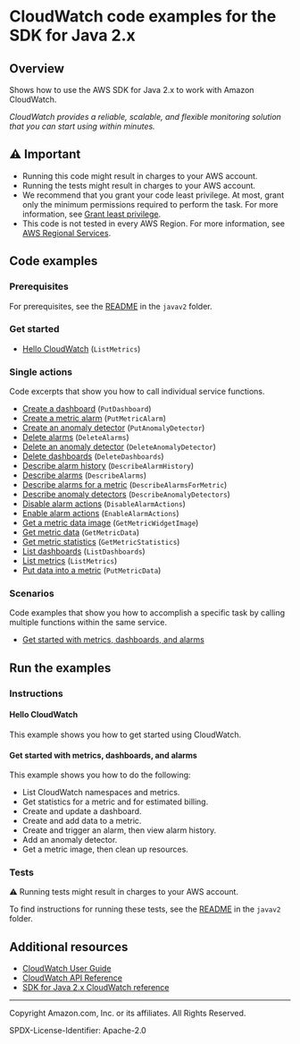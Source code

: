 <!--Generated by WRITEME on 2023-04-19 08:44:20.367880 (UTC)-->
# CloudWatch code examples for the SDK for Java 2.x

## Overview

Shows how to use the AWS SDK for Java 2.x to work with Amazon CloudWatch.

<!--custom.overview.start-->
<!--custom.overview.end-->

*CloudWatch provides a reliable, scalable, and flexible monitoring solution that you can start using within minutes.*

## ⚠ Important

* Running this code might result in charges to your AWS account.
* Running the tests might result in charges to your AWS account.
* We recommend that you grant your code least privilege. At most, grant only the minimum permissions required to perform the task. For more information, see [Grant least privilege](https://docs.aws.amazon.com/IAM/latest/UserGuide/best-practices.html#grant-least-privilege).
* This code is not tested in every AWS Region. For more information, see [AWS Regional Services](https://aws.amazon.com/about-aws/global-infrastructure/regional-product-services).

<!--custom.important.start-->
<!--custom.important.end-->

## Code examples

### Prerequisites

For prerequisites, see the [README](../../README.md#Prerequisites) in the `javav2` folder.


<!--custom.prerequisites.start-->
<!--custom.prerequisites.end-->


### Get started

* [Hello CloudWatch](src/main/java/com/example/cloudwatch/HelloService.java#L20) (`ListMetrics`)

### Single actions

Code excerpts that show you how to call individual service functions.

* [Create a dashboard](src/main/java/com/example/cloudwatch/CloudWatchScenario.java#L774) (`PutDashboard`)
* [Create a metric alarm](src/main/java/com/example/cloudwatch/CloudWatchScenario.java#L660) (`PutMetricAlarm`)
* [Create an anomaly detector](src/main/java/com/example/cloudwatch/CloudWatchScenario.java#L432) (`PutAnomalyDetector`)
* [Delete alarms](src/main/java/com/example/cloudwatch/DeleteAlarm.java#L51) (`DeleteAlarms`)
* [Delete an anomaly detector](src/main/java/com/example/cloudwatch/CloudWatchScenario.java#L300) (`DeleteAnomalyDetector`)
* [Delete dashboards](src/main/java/com/example/cloudwatch/CloudWatchScenario.java#L348) (`DeleteDashboards`)
* [Describe alarm history](src/main/java/com/example/cloudwatch/CloudWatchScenario.java#L461) (`DescribeAlarmHistory`)
* [Describe alarms](src/main/java/com/example/cloudwatch/CloudWatchScenario.java#L636) (`DescribeAlarms`)
* [Describe alarms for a metric](src/main/java/com/example/cloudwatch/CloudWatchScenario.java#L496) (`DescribeAlarmsForMetric`)
* [Describe anomaly detectors](src/main/java/com/example/cloudwatch/CloudWatchScenario.java#L404) (`DescribeAnomalyDetectors`)
* [Disable alarm actions](src/main/java/com/example/cloudwatch/DisableAlarmActions.java#L53) (`DisableAlarmActions`)
* [Enable alarm actions](src/main/java/com/example/cloudwatch/EnableAlarmActions.java#L51) (`EnableAlarmActions`)
* [Get a metric data image](src/main/java/com/example/cloudwatch/CloudWatchScenario.java#L364) (`GetMetricWidgetImage`)
* [Get metric data](src/main/java/com/example/cloudwatch/CloudWatchScenario.java#L577) (`GetMetricData`)
* [Get metric statistics](src/main/java/com/example/cloudwatch/CloudWatchScenario.java#L843) (`GetMetricStatistics`)
* [List dashboards](src/main/java/com/example/cloudwatch/CloudWatchScenario.java#L756) (`ListDashboards`)
* [List metrics](src/main/java/com/example/cloudwatch/ListMetrics.java#L54) (`ListMetrics`)
* [Put data into a metric](src/main/java/com/example/cloudwatch/CloudWatchScenario.java#L531) (`PutMetricData`)

### Scenarios

Code examples that show you how to accomplish a specific task by calling multiple
functions within the same service.

* [Get started with metrics, dashboards, and alarms](src/main/java/com/example/cloudwatch/CloudWatchScenario.java) 

## Run the examples

### Instructions


<!--custom.instructions.start-->
<!--custom.instructions.end-->

#### Hello CloudWatch

This example shows you how to get started using CloudWatch.



#### Get started with metrics, dashboards, and alarms

This example shows you how to do the following:

* List CloudWatch namespaces and metrics.
* Get statistics for a metric and for estimated billing.
* Create and update a dashboard.
* Create and add data to a metric.
* Create and trigger an alarm, then view alarm history.
* Add an anomaly detector.
* Get a metric image, then clean up resources.

<!--custom.scenario_prereqs.cloudwatch_GetStartedMetricsDashboardsAlarms.start-->
<!--custom.scenario_prereqs.cloudwatch_GetStartedMetricsDashboardsAlarms.end-->

<!--custom.scenarios.cloudwatch_GetStartedMetricsDashboardsAlarms.start-->
<!--custom.scenarios.cloudwatch_GetStartedMetricsDashboardsAlarms.end-->

### Tests

⚠ Running tests might result in charges to your AWS account.


To find instructions for running these tests, see the [README](../../README.md#tests)
in the `javav2` folder.



<!--custom.tests.start-->
<!--custom.tests.end-->

## Additional resources

* [CloudWatch User Guide](https://docs.aws.amazon.com/AmazonCloudWatch/latest/monitoring/WhatIsCloudWatch.html)
* [CloudWatch API Reference](https://docs.aws.amazon.com/AmazonCloudWatch/latest/APIReference/Welcome.html)
* [SDK for Java 2.x CloudWatch reference](https://sdk.amazonaws.com/java/api/latest/software/amazon/awssdk/services/cloudwatch/package-summary.html)

<!--custom.resources.start-->
<!--custom.resources.end-->

---

Copyright Amazon.com, Inc. or its affiliates. All Rights Reserved.

SPDX-License-Identifier: Apache-2.0